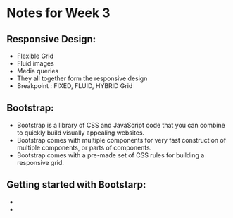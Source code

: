 # Notes for Week 3

## Responsive Design:
- Flexible Grid
- Fluid images
- Media queries
- They all together form the responsive design
- Breakpoint : FIXED, FLUID, HYBRID Grid

## Bootstrap:
- Bootstrap is a library of CSS and JavaScript code that you can combine to quickly build visually appealing websites.
- Bootstrap comes with multiple components for very fast construction of multiple components, or parts of components.
- Bootstrap comes with a pre-made set of CSS rules for building a responsive grid.

## Getting started with Bootstarp:
- <link href="https://cdn.jsdelivr.net/npm/bootstrap@5.1.3/dist/css/bootstrap.min.css" rel="stylesheet" integrity="sha384-1BmE4kWBq78iYhFldvKuhfTAU6auU8tT94WrHftjDbrCEXSU1oBoqyl2QvZ6jIW3" crossorigin="anonymous"-
- <script src="https://cdn.jsdelivr.net/npm/bootstrap@5.1.3/dist/js/bootstrap.bundle.min.js" integrity="sha384-ka7Sk0Gln4gmtz2MlQnikT1wXgYsOg+OMhuP+IlRH9sENBO0LRn5q+8nbTov4+1p" crossorigin="anonymous"-</script-
- contained - row - col

## Using bootstrap styles:
- infixes and modifiers
- breakpoint is the trigger for changing layout
- You will use an infix to indicate the breakpoint in Bootstrap CSS rules.
- Modifers :
    - Primary
    - Secondary
    - Success
    - Info
    - Warning
    - Danger
    - Light
    - Dark
    - Alerts :
- Primary - Displays the alert in Blue (Default bootstrap color)
- Danger - Displays the alert in Red

## Bootstrap grid:
- 12 columns available
